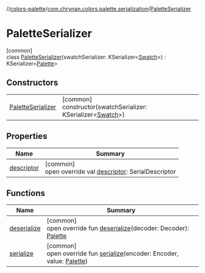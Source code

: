 //[colors-palette](../../../index.md)/[com.chrynan.colors.palette.serialization](../index.md)/[PaletteSerializer](index.md)

# PaletteSerializer

[common]\
class [PaletteSerializer](index.md)(swatchSerializer: KSerializer&lt;[Swatch](../../com.chrynan.colors.palette/-swatch/index.md)&gt;) : KSerializer&lt;[Palette](../../com.chrynan.colors.palette/-palette/index.md)&gt;

## Constructors

| | |
|---|---|
| [PaletteSerializer](-palette-serializer.md) | [common]<br>constructor(swatchSerializer: KSerializer&lt;[Swatch](../../com.chrynan.colors.palette/-swatch/index.md)&gt;) |

## Properties

| Name | Summary |
|---|---|
| [descriptor](descriptor.md) | [common]<br>open override val [descriptor](descriptor.md): SerialDescriptor |

## Functions

| Name | Summary |
|---|---|
| [deserialize](deserialize.md) | [common]<br>open override fun [deserialize](deserialize.md)(decoder: Decoder): [Palette](../../com.chrynan.colors.palette/-palette/index.md) |
| [serialize](serialize.md) | [common]<br>open override fun [serialize](serialize.md)(encoder: Encoder, value: [Palette](../../com.chrynan.colors.palette/-palette/index.md)) |
